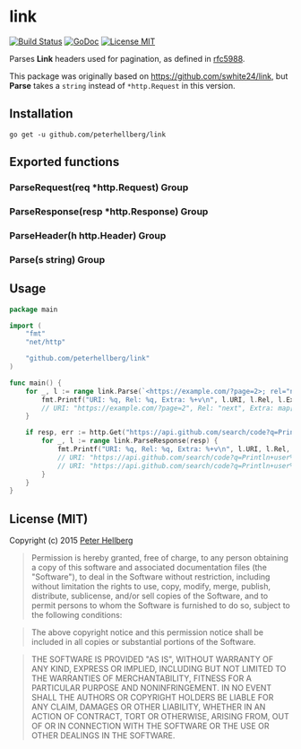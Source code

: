 # link

[![Build Status](https://travis-ci.org/peterhellberg/link.svg?branch=master)](https://travis-ci.org/peterhellberg/link)
[![GoDoc](https://img.shields.io/badge/godoc-reference-blue.svg?style=flat)](https://godoc.org/github.com/peterhellberg/link)
[![License MIT](https://img.shields.io/badge/license-MIT-lightgrey.svg?style=flat)](https://github.com/peterhellberg/link#license-mit)

Parses **Link** headers used for pagination, as defined in [rfc5988](https://tools.ietf.org/html/rfc5988).

This package was originally based on <https://github.com/swhite24/link>, but **Parse** takes a `string` instead of `*http.Request` in this version.

## Installation

    go get -u github.com/peterhellberg/link

## Exported functions

### ParseRequest(req \*http.Request) Group
### ParseResponse(resp \*http.Response) Group
### ParseHeader(h http.Header) Group
### Parse(s string) Group

## Usage

```go
package main

import (
	"fmt"
	"net/http"

	"github.com/peterhellberg/link"
)

func main() {
	for _, l := range link.Parse(`<https://example.com/?page=2>; rel="next"; foo="bar"`) {
		fmt.Printf("URI: %q, Rel: %q, Extra: %+v\n", l.URI, l.Rel, l.Extra)
		// URI: "https://example.com/?page=2", Rel: "next", Extra: map[foo:bar]
	}

	if resp, err := http.Get("https://api.github.com/search/code?q=Println+user:golang"); err == nil {
		for _, l := range link.ParseResponse(resp) {
			fmt.Printf("URI: %q, Rel: %q, Extra: %+v\n", l.URI, l.Rel, l.Extra)
			// URI: "https://api.github.com/search/code?q=Println+user%3Agolang&page=2", Rel: "next", Extra: map[]
			// URI: "https://api.github.com/search/code?q=Println+user%3Agolang&page=34", Rel: "last", Extra: map[]
		}
	}
}
```

## License (MIT)

Copyright (c) 2015 [Peter Hellberg](http://c7.se/)

> Permission is hereby granted, free of charge, to any person obtaining
> a copy of this software and associated documentation files (the
> "Software"), to deal in the Software without restriction, including
> without limitation the rights to use, copy, modify, merge, publish,
> distribute, sublicense, and/or sell copies of the Software, and to
> permit persons to whom the Software is furnished to do so, subject to
> the following conditions:

> The above copyright notice and this permission notice shall be
> included in all copies or substantial portions of the Software.

> THE SOFTWARE IS PROVIDED "AS IS", WITHOUT WARRANTY OF ANY KIND,
> EXPRESS OR IMPLIED, INCLUDING BUT NOT LIMITED TO THE WARRANTIES OF
> MERCHANTABILITY, FITNESS FOR A PARTICULAR PURPOSE AND
> NONINFRINGEMENT. IN NO EVENT SHALL THE AUTHORS OR COPYRIGHT HOLDERS BE
> LIABLE FOR ANY CLAIM, DAMAGES OR OTHER LIABILITY, WHETHER IN AN ACTION
> OF CONTRACT, TORT OR OTHERWISE, ARISING FROM, OUT OF OR IN CONNECTION
> WITH THE SOFTWARE OR THE USE OR OTHER DEALINGS IN THE SOFTWARE.
